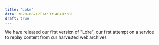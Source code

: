 ```yaml
---
title: "Loke"
date: 2020-06-12T14:33:40+02:00
draft: true
---
```

We have released our first version of "Loke", our first attempt on a service to replay content from our harvested web archives.

